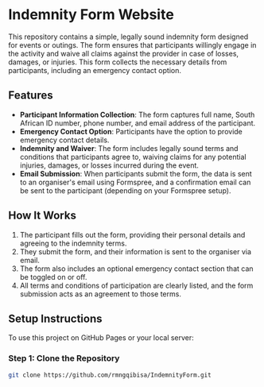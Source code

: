 # Indemnity Form Website

This repository contains a simple, legally sound indemnity form designed for events or outings. The form ensures that participants willingly engage in the activity and waive all claims against the provider in case of losses, damages, or injuries. This form collects the necessary details from participants, including an emergency contact option. 

## Features

- **Participant Information Collection**: The form captures full name, South African ID number, phone number, and email address of the participant.
- **Emergency Contact Option**: Participants have the option to provide emergency contact details.
- **Indemnity and Waiver**: The form includes legally sound terms and conditions that participants agree to, waiving claims for any potential injuries, damages, or losses incurred during the event.
- **Email Submission**: When participants submit the form, the data is sent to an organiser's email using Formspree, and a confirmation email can be sent to the participant (depending on your Formspree setup).
  
## How It Works

1. The participant fills out the form, providing their personal details and agreeing to the indemnity terms.
2. They submit the form, and their information is sent to the organiser via email.
3. The form also includes an optional emergency contact section that can be toggled on or off.
4. All terms and conditions of participation are clearly listed, and the form submission acts as an agreement to those terms.

## Setup Instructions

To use this project on GitHub Pages or your local server:

### Step 1: Clone the Repository

```bash
git clone https://github.com/rmngqibisa/IndemnityForm.git

